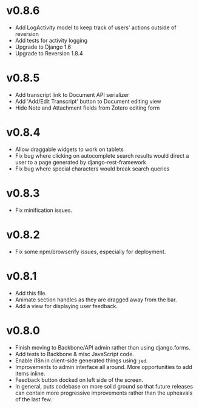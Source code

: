 v0.8.6
=======
  * Add LogActivity model to keep track of users' actions outside of reversion
  * Add tests for activity logging
  * Upgrade to Django 1.6
  * Upgrade to Reversion 1.8.4

v0.8.5
=======
  * Add transcript link to Document API serializer
  * Add 'Add/Edit Transcript' button to Document editing view
  * Hide Note and Attachment fields from Zotero editing form

v0.8.4
=======
  * Allow draggable widgets to work on tablets
  * Fix bug where clicking on autocomplete search results would direct a user
    to a page generated by django-rest-framework
  * Fix bug where special characters would break search queries

v0.8.3
=======
  * Fix minification issues.

v0.8.2
=======
  * Fix some npm/browserify issues, especially for deployment.

v0.8.1
=======
  * Add this file.
  * Animate section handles as they are dragged away from the bar.
  * Add a view for displaying user feedback.

v0.8.0
=======
  * Finish moving to Backbone/API admin rather than using django.forms.
  * Add tests to Backbone & misc JavaScript code.
  * Enable i18n in client-side generated things using `jed`.
  * Improvements to admin interface all around. More opportunities to add items
    inline.
  * Feedback button docked on left side of the screen.
  * In general, puts codebase on more solid ground so that future releases can
    contain more progressive improvements rather than the upheavals of the last
    few.
